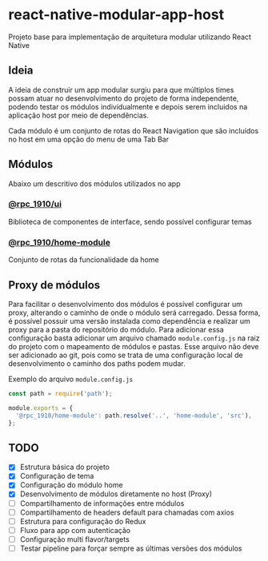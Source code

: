 # react-native-modular-app-host

Projeto base para implementação de arquitetura modular utilizando React Native

## Ideia

A ideia de construir um app modular surgiu para que múltiplos times possam atuar no desenvolvimento do projeto de forma independente, podendo testar os módulos individualmente e depois serem incluidos na aplicação host por meio de dependências.

Cada módulo é um conjunto de rotas do React Navigation que são incluídos no host em uma opção do menu de uma Tab Bar

## Módulos

Abaixo um descritivo dos módulos utilizados no app

### [@rpc_1910/ui](https://github.com/rpc1910/rn-ui-lib)

Biblioteca de componentes de interface, sendo possível configurar temas

### [@rpc_1910/home-module](https://github.com/rpc1910/rn-home-module)

Conjunto de rotas da funcionalidade da home

## Proxy de módulos

Para facilitar o desenvolvimento dos módulos é possível configurar um proxy, alterando o caminho de onde o módulo será carregado.
Dessa forma, é possível possuir uma versão instalada como dependência e realizar um proxy para a pasta do repositório do módulo.
Para adicionar essa configuração basta adicionar um arquivo chamado `module.config.js` na raiz do projeto com o mapeamento de módulos e pastas.
Esse arquivo não deve ser adicionado ao git, pois como se trata de uma configuração local de desenvolvimento o caminho dos paths podem mudar.

Exemplo do arquivo `module.config.js`

```js
const path = require('path');

module.exports = {
  '@rpc_1910/home-module': path.resolve('..', 'home-module', 'src'),
};
```

## TODO

- [x] Estrutura básica do projeto
- [x] Configuração de tema
- [x] Configuração do módulo home
- [x] Desenvolvimento de módulos diretamente no host (Proxy)
- [ ] Compartilhamento de informações entre módulos
- [ ] Compartilhamento de headers default para chamadas com axios
- [ ] Estrutura para configuração do Redux
- [ ] Fluxo para app com autenticação
- [ ] Configuração multi flavor/targets
- [ ] Testar pipeline para forçar sempre as últimas versões dos módulos

